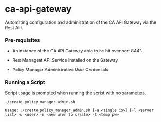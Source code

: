 # ca-api-gateway
Automating configuration and administration of the CA API Gateway via the Rest API.

### Pre-requisites

* An instance of the CA API Gateway able to be hit over port 8443

* Rest Managent API Service installed on the Gateway

* Policy Manager Administrative User Credentials


### Running a Script

Script usage is prompted when running the script with no parameters.

```
./create_policy_manager_admin.sh

Usage: ./create_policy_manager_admin.sh [-a <single ip>] [-l <server list> -u <user> -n <new user to create> -t <temp pw>
```
